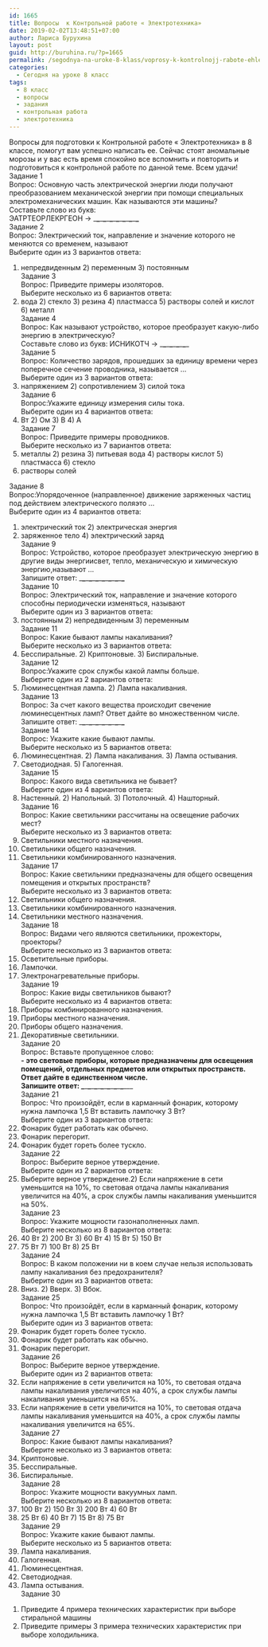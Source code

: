 ```yaml
---
id: 1665
title: Вопросы  к Контрольной работе « Электротехника»
date: 2019-02-02T13:48:51+07:00
author: Лариса Бурухина
layout: post
guid: http://buruhina.ru/?p=1665
permalink: /segodnya-na-uroke-8-klass/voprosy-k-kontrolnojj-rabote-ehlektrotekhnika
categories:
  - Сегодня на уроке 8 класс
tags:
  - 8 класс
  - вопросы
  - задания
  - контрольная работа
  - электротехника
---
```

Вопросы для подготовки к Контрольной работе « Электротехника» в 8 классе, помогут вам успешно написать ее. Сейчас стоят аномальные морозы и у вас есть время спокойно все вспомнить и повторить и подготовиться к контрольной работе по данной теме. Всем удачи!  
Задание 1  
Вопрос: Основную часть электрической энергии люди получают преобразованием механической энергии при помощи специальных электромеханических машин. Как называются эти машины?  
Составьте слово из букв:  
ЭАТРТЕОРЛЕКРГЕОН -> \___\___\___\___\___\___\___\___\___\___\___\___\___\___  
Задание 2  
Вопрос: Электрический ток, направление и значение которого не меняются со временем, называют  
Выберите один из 3 вариантов ответа:  
1) непредвиденным 2) переменным 3) постоянным  
Задание 3  
Вопрос: Приведите примеры изоляторов.  
Выберите несколько из 6 вариантов ответа:  
1) вода 2) стекло 3) резина 4) пластмасса 5) растворы солей и кислот 6) металл  
Задание 4  
Вопрос: Как называют устройство, которое преобразует какую-либо энергию в электрическую?  
Составьте слово из букв: ИСНИКОТЧ -> \___\___\___\___\___\___\___\____  
Задание 5  
Вопрос: Количество зарядов, прошедших за единицу времени через поперечное сечение проводника, называется &#8230;  
Выберите один из 3 вариантов ответа:  
1) напряжением 2) сопротивлением 3) силой тока  
Задание 6  
Вопрос:Укажите единицу измерения силы тока.  
Выберите один из 4 вариантов ответа:  
1) Вт 2) Ом 3) В 4) А  
Задание 7  
Вопрос: Приведите примеры проводников.  
Выберите несколько из 7 вариантов ответа:  
1) металлы 2) резина 3) питьевая вода 4) растворы кислот 5) пластмасса 6) стекло  
7) растворы солей  
<!--more-->

Задание 8  
Вопрос:Упорядоченное (направленное) движение заряженных частиц под действием электрического поляэто &#8230;  
Выберите один из 4 вариантов ответа:  
1) электрический ток 2) электрическая энергия  
3) заряженное тело 4) электрический заряд  
Задание 9  
Вопрос: Устройство, которое преобразует электрическую энергию в другие виды энергиисвет, тепло, механическую и химическую энергию,называют &#8230;  
Запишите ответ: \___\___\___\___\___\___\___\___\___\___\___\___\___\___  
Задание 10  
Вопрос: Электрический ток, направление и значение которого способны периодически изменяться, называют  
Выберите один из 3 вариантов ответа:  
1) постоянным 2) непредвиденным 3) переменным  
Задание 11  
Вопрос: Какие бывают лампы накаливания?  
Выберите несколько из 3 вариантов ответа:  
1) Бесспиральные. 2) Криптоновые. 3) Биспиральные.  
Задание 12  
Вопрос:Укажите срок службы какой лампы больше.  
Выберите один из 2 вариантов ответа:  
1) Люминесцентная лампа. 2) Лампа накаливания.  
Задание 13  
Вопрос: За счет какого вещества происходит свечение люминесцентных ламп? Ответ дайте во множественном числе.  
Запишите ответ: \___\___\___\___\___\___\___\___\___\___\___\___\___\___  
Задание 14  
Вопрос: Укажите какие бывают лампы.  
Выберите несколько из 5 вариантов ответа:  
1) Люминесцентная. 2) Лампа накаливания. 3) Лампа остывания.  
4) Светодиодная. 5) Галогенная.  
Задание 15  
Вопрос: Какого вида светильника не бывает?  
Выберите один из 4 вариантов ответа:  
1) Настенный. 2) Напольный. 3) Потолочный. 4) Нашторный.  
Задание 16  
Вопрос: Какие светильники рассчитаны на освещение рабочих мест?  
Выберите несколько из 3 вариантов ответа:  
1) Светильники местного назначения.  
2) Светильники общего назначения.  
3) Светильники комбинированного назначения.  
Задание 17  
Вопрос: Какие светильники предназначены для общего освещения помещения и открытых пространств?  
Выберите несколько из 3 вариантов ответа:  
1) Светильники общего назначения.  
2) Светильники комбинированного назначения.  
3) Светильники местного назначения.  
Задание 18  
Вопрос: Видами чего являются светильники, прожекторы, проекторы?  
Выберите несколько из 3 вариантов ответа:  
1) Осветительные приборы.  
2) Лампочки.  
3) Электронагревательные приборы.  
Задание 19  
Вопрос: Какие виды светильников бывают?  
Выберите несколько из 4 вариантов ответа:  
1) Приборы комбинированного назначения.  
2) Приборы местного назначения.  
3) Приборы общего назначения.  
4) Декоративные светильники.  
Задание 20  
Вопрос: Вставьте пропущенное слово:  
__- это световые приборы, которые предназначены для освещения помещений, отдельных предметов или открытых пространств.  
Ответ дайте в единственном числе.  
Запишите ответ: \___\___\___\___\___\___\___\___\___\___\___\___\___\___  
Задание 21  
Вопрос: Что произойдёт, если в карманный фонарик, которому нужна лампочка 1,5 Вт вставить лампочку 3 Вт?  
Выберите один из 3 вариантов ответа:  
1) Фонарик будет работать как обычно.  
2) Фонарик перегорит.  
3) Фонарик будет гореть более тускло.  
Задание 22  
Вопрос: Выберите верное утверждение.  
Выберите один из 2 вариантов ответа:  
1) Выберите верное утверждение.2) Если напряжение в сети уменьшится на 10%, то световая отдача лампы накаливания увеличится на 40%, а срок службы лампы накаливания уменьшится на 50%.  
Задание 23  
Вопрос: Укажите мощности газонаполненных ламп.  
Выберите несколько из 8 вариантов ответа:  
1) 40 Вт 2) 200 Вт 3) 60 Вт 4) 15 Вт 5) 150 Вт  
6) 75 Вт 7) 100 Вт 8) 25 Вт  
Задание 24  
Вопрос: В каком положении ни в коем случае нельзя использовать лампу накаливания без предохранителя?  
Выберите один из 3 вариантов ответа:  
1) Вниз. 2) Вверх. 3) Вбок.  
Задание 25  
Вопрос: Что произойдёт, если в карманный фонарик, которому нужна лампочка 1,5 Вт вставить лампочку 1 Вт?  
Выберите один из 3 вариантов ответа:  
1) Фонарик будет гореть более тускло.  
2) Фонарик будет работать как обычно.  
3) Фонарик перегорит.  
Задание 26  
Вопрос: Выберите верное утверждение.  
Выберите один из 2 вариантов ответа:  
1) Если напряжение в сети увеличится на 10%, то световая отдача лампы накаливания увеличится на 40%, а срок службы лампы накаливания уменьшится на 65%.  
2) Если напряжение в сети увеличится на 10%, то световая отдача лампы накаливания уменьшится на 40%, а срок службы лампы накаливания увеличится на 65%.  
Задание 27  
Вопрос: Какие бывают лампы накаливания?  
Выберите несколько из 3 вариантов ответа:  
1) Криптоновые.  
2) Бесспиральные.  
3) Биспиральные.  
Задание 28  
Вопрос: Укажите мощности вакуумных ламп.  
Выберите несколько из 8 вариантов ответа:  
1) 100 Вт 2) 150 Вт 3) 200 Вт 4) 60 Вт  
5) 25 Вт 6) 40 Вт 7) 15 Вт 8) 75 Вт  
Задание 29  
Вопрос: Укажите какие бывают лампы.  
Выберите несколько из 5 вариантов ответа:  
1) Лампа накаливания.  
2) Галогенная.  
3) Люминесцентная.  
4) Светодиодная.  
5) Лампа остывания.  
Задание 30  
1. Приведите 4 примера технических характеристик при выборе стиральной машины  
2. Приведите примеры 3 примера технических характеристик при выборе холодильника.